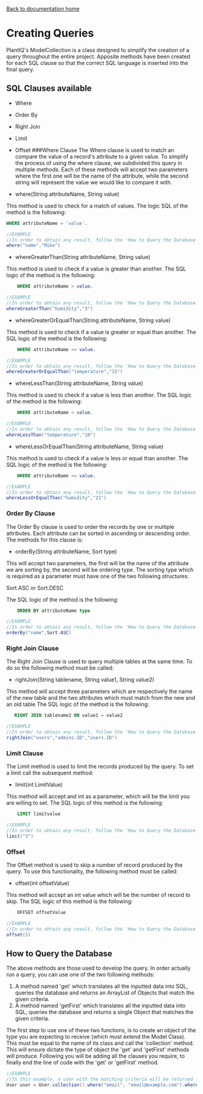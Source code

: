 [Back to documentation home](https://github.com/Programming-Project-SP1-2023/Backend-REST-API)

# Creating Queries
PlantIQ's ModelCollection is a class designed to simplify the creation of a query throughout the entire project. 
Apposite methods have been created for each SQL clause so that the correct SQL language is inserted into the final query.
## SQL Clauses available
- Where
- Order By
- Right Join
- Limit
- Offset
###Where Clause
The Where clause is used to match an compare the value of a record's attribute to a given value. To simplify the process of using the where clause, we subdivided this query in multiple methods.
Each of these methods will accept two parameters where the first one will be the name of the attribute, while the second string will represent the value we would like to compare it with.

- where(String attributeName, String value)

This method is used to check for a match of values. The logic SQL of the method is the following: 
```sql
WHERE attributeName = 'value'.
``` 
```java
//EXAMPLE
//In order to obtain any result, follow the 'How to Query the Database' section of the document
where("name","Mike")
```

- whereGreaterThan(String attributeName, String value)

This method is used to check if a value is greater than another. The SQL logic of the method is the following: 
```sql
    WHERE attributeName > value.
``` 
```java
//EXAMPLE
//In order to obtain any result, follow the 'How to Query the Database' section of the document
whereGreaterThan("humidity","3")
```
- whereGreaterOrEqualThan(String attributeName, String value)

This method is used to check if a value is greater or equal than another. The SQL logic of the method is the following:
```sql
    WHERE attributeName >= value.
``` 
```java
//EXAMPLE
//In order to obtain any result, follow the 'How to Query the Database' section of the document
whereGreaterOrEqualThan("temperature","15")
```
- whereLessThan(String attributeName, String value)

This method is used to check if a value is less than another. The SQL logic of the method is the following: 
```sql
    WHERE attributeName < value.
``` 
```java
//EXAMPLE
//In order to obtain any result, follow the 'How to Query the Database' section of the document
whereLessThan("temperature","18")
```
- whereLessOrEqualThan(String attributeName, String value)

This method is used to check if a value is less or equal than another. The SQL logic of the method is the following: 
```sql
    WHERE attributeName <= value.
``` 
```java
//EXAMPLE
//In order to obtain any result, follow the 'How to Query the Database' section of the document
whereLessOrEqualThan("humidity","21")
```
### Order By Clause
The Order By clause is used to order the records by one or multiple attributes. Each attribute can be sorted in ascending or descending order. The methods for this clause is:
- orderBy(String attributeName, Sort type)

This will accept two parameters, the first will be the name of the attribute we are sorting by, the second will be ordering type. 
The sorting type which is required as a parameter must have one of the two following structures: 

Sort.ASC or Sort.DESC

The SQL logic of the method is the following:
```sql
    ORDER BY attributeName type
``` 
```java
//EXAMPLE
//In order to obtain any result, follow the 'How to Query the Database' section of the document
orderBy("name",Sort.ASC)
```
### Right Join Clause
The Right Join Clause is used to query multiple tables at the same time. To do so the following method must be called:

- rightJoin(String tablename, String value1, String value2)

This method will accept three parameters which are respectively the name of the new table and the two attributes which must match from the new and an old table
The SQL logic of the method is the following:
 ```sql   
    RIGHT JOIN tablename2 ON value1 = value2
``` 
```java
//EXAMPLE
//In order to obtain any result, follow the 'How to Query the Database' section of the document
rightJoin("users","admins.ID","users.ID")
```
### Limit Clause
The Limit method is used to limit the records produced by the query. To set a limit call the subsequent method:

- limit(int LimitValue)

This method will accept and int as a parameter, which will be the limit you are willing to set.
The SQL logic of this method is the following:
```sql
    LIMIT limitvalue
```
```java
//EXAMPLE
//In order to obtain any result, follow the 'How to Query the Database' section of the document
limit("3")
```
### Offset
The Offset method is used to skip a number of record produced by the query. To use this functionality, the following method must be called:

- offset(int offsetValue)

This method will accept an int value which will be the number of record to skip. The SQL logic of this method is the following:
```sql
    OFFSET offsetValue
```
```java
//EXAMPLE
//In order to obtain any result, follow the 'How to Query the Database' section of the document
offset(5)
```
## How to Query the Database
The above methods are those used to develop the query. In order actually run a query, you can use one of the two following methods:

1) A method named 'get' which translates all the inputted data into SQL, queries the database and returns an ArrayList of Objects that match the given criteria.
2) A method named 'getFirst' which translates all the inputted data into SQL, queries the database and returns a single Object that matches the given criteria.

The first step to use one of these two functions, is to create an object of the type you are expecting to receive (which must extend the Model Class). This must be equal to the name of its class and call the 'collection' method.
This will ensure dictate the type of object the 'get' and 'getFirst' methods will produce.
Following you will be adding all the clauses you require, to finally end the line of code with the 'get' or 'getFirst' method.

```java
//EXAMPLE
//In this example, a user with the matching criteria will be returned from the database.
User user = User.collection().where("email", "email@example.com").where("password", "passwordExample").getFirst();
```


